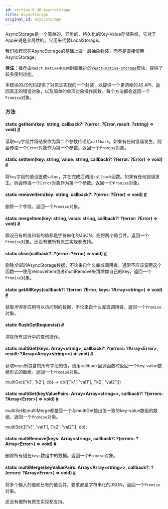 ```yaml
---
id: version-0.46-asyncstorage
title: AsyncStorage
original_id: asyncstorage
---
```


AsyncStorage是一个简单的、异步的、持久化的Key-Value存储系统，它对于App来说是全局性的。它用来代替LocalStorage。

我们推荐您在AsyncStorage的基础上做一层抽象封装，而不是直接使用AsyncStorage。  

__译注__：推荐由`React Native中文网`封装维护的[`react-native-storage`](https://github.com/sunnylqm/react-native-storage/blob/master/README-CHN.md)模块，提供了较多便利功能。

本模块的JS代码提供了对原生实现的一个封装，以提供一个更清晰的JS API、返回真正的错误对象，以及简单的单项对象操作函数。每个方法都会返回一个`Promise`对象。

### 方法

<div class="props">
	<div class="prop">
		<h4 class="propTitle"><a class="anchor" name="getitem"></a><span class="propType">static </span>getItem<span class="propType">(key: string, callback?: ?(error: ?Error, result: ?string) =&gt; void)</span> <a class="hash-link" href="#getitem">#</a></h4>
		<div>
			<p>读取<code>key</code>字段并将结果作为第二个参数传递给<code>callback</code>。如果有任何错误发生，则会传递一个<code>Error</code>对象作为第一个参数。返回一个<code>Promise</code>对象。</p>
		</div>
	</div>
	<div class="prop">
		<h4 class="propTitle"><a class="anchor" name="setitem"></a><span class="propType">static </span>setItem<span class="propType">(key: string, value: string, callback?: ?(error: ?Error) =&gt; void)</span> <a class="hash-link" href="#setitem">#</a></h4>
		<div>
			<p>将<code>key</code>字段的值设置成<code>value</code>，并在完成后调用<code>callback</code>函数。如果有任何错误发生，则会传递一个<code>Error</code>对象作为第一个参数。返回一个<code>Promise</code>对象。</p>
		</div>
	</div>
	<div class="prop">
		<h4 class="propTitle"><a class="anchor" name="removeitem"></a><span class="propType">static </span>removeItem<span class="propType">(key: string, callback?: ?(error: ?Error) =&gt; void)</span> <a class="hash-link" href="#removeitem">#</a></h4>
		<div>
			<p>删除一个字段。返回一个<code>Promise</code>对象。</p>
		</div>
	</div>
	<div class="prop">
		<h4 class="propTitle"><a class="anchor" name="mergeitem"></a><span class="propType">static </span>mergeItem<span class="propType">(key: string, value: string, callback?: ?(error: ?Error) =&gt; void)</span> <a class="hash-link" href="#mergeitem">#</a></h4>
		<div>
			<p>假设已有的值和新的值都是字符串化的JSON，则将两个值合并。返回一个<code>Promise</code>对象。还没有被所有原生实现都支持。</p>
		</div>
	</div>
	<div class="prop">
		<h4 class="propTitle"><a class="anchor" name="clear"></a><span class="propType">static </span>clear<span class="propType">(callback?: ?(error: ?Error) =&gt; void)</span> <a class="hash-link" href="#clear">#</a></h4>
		<div>
			<p>删除<em>全部的</em>AsyncStorage数据，不论来自什么库或调用者。通常不应该调用这个函数——使用removeItem或者multiRemove来清除你自己的key。返回一个<code>Promise</code>对象。</p>
		</div>
	</div>
	<div class="prop">
		<h4 class="propTitle"><a class="anchor" name="getallkeys"></a><span class="propType">static </span>getAllKeys<span class="propType">(callback?: ?(error: ?Error, keys: ?Array&lt;string&gt;) =&gt; void)</span> <a class="hash-link" href="#getallkeys">#</a></h4>
		<div>
			<p>获取<em>所有</em>本应用可以访问到的数据，不论来自什么库或调用者。返回一个<code>Promise</code>对象。</p>
		</div>
	</div>
	<div class="prop"><h4 class="propTitle"><a class="anchor" name="flushgetrequests"></a><span class="propType">static </span>flushGetRequests<span class="propType">()</span> <a class="hash-link" href="#flushgetrequests">#</a></h4><div><p>清除所有进行中的查询操作。</p></div></div>
	<div class="prop">
		<h4 class="propTitle"><a class="anchor" name="multiget"></a><span class="propType">static </span>multiGet<span class="propType">(keys: Array&lt;string&gt;, callback?: ?(errors: ?Array&lt;Error&gt;, result: ?Array&lt;Array&lt;string&gt;&gt;) =&gt; void)</span> <a class="hash-link" href="#multiget">#</a></h4>
		<div>
			<p>获取keys所包含的所有字段的值，调用callback回调函数时返回一个key-value数组形式的数组。返回一个<code>Promise</code>对象。</p>
			<p>  multiGet(['k1', 'k2'], cb) -&gt; cb([['k1', 'val1'], ['k2', 'val2']])</p>
		</div>
	</div>
	<div class="prop">
		<h4 class="propTitle"><a class="anchor" name="multiset"></a><span class="propType">static </span>multiSet<span class="propType">(keyValuePairs: Array&lt;Array&lt;string&gt;&gt;, callback?: ?(errors: ?Array&lt;Error&gt;) =&gt; void)</span> <a class="hash-link" href="#multiset">#</a></h4>
		<div>
			<p>multiSet和multiMerge都接受一个与multiGet输出值一致的key-value数组的数组。返回一个<code>Promise</code>对象。</p>
			<p>  multiSet([['k1', 'val1'], ['k2', 'val2']], cb);</p>
		</div>
	</div>
	<div class="prop">
		<h4 class="propTitle"><a class="anchor" name="multiremove"></a><span class="propType">static </span>multiRemove<span class="propType">(keys: Array&lt;string&gt;, callback?: ?(errors: ?Array&lt;Error&gt;) =&gt; void)</span> <a class="hash-link" href="#multiremove">#</a></h4>
		<div>
			<p>删除所有键在<code>keys</code>数组中的数据。返回一个<code>Promise</code>对象。</p>
		</div>
	</div>
	<div class="prop">
		<h4 class="propTitle"><a class="anchor" name="multimerge"></a><span class="propType">static </span>multiMerge<span class="propType">(keyValuePairs: Array&lt;Array&lt;string&gt;&gt;, callback?: ?(errors: ?Array&lt;Error&gt;) =&gt; void)</span> <a class="hash-link" href="#multimerge">#</a></h4>
		<div>
			<p>将多个输入的值和已有的值合并，要求都是字符串化的JSON。返回一个<code>Promise</code>对象。</p>
			<p>还没有被所有原生实现都支持。</p>
		</div>
	</div>
</div>
